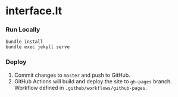 # interface.lt

### Run Locally
```
bundle install
bundle exec jekyll serve
```

### Deploy
1. Commit changes to `master` and push to GitHub.
1. GitHub Actions will build and deploy the site to `gh-pages` branch.
   Workflow defined in `.github/workflows/github-pages`.

